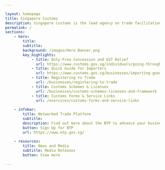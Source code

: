```yaml
---

layout: homepage
title: Singapore Customs
description: Singapore Customs is the lead agency on trade facilitation and revenue enforcement.
permalink: /
sections:
    - hero:
        title:
        subtitle:
        background: /images/Hero Banner.png
        key_highlights:
            - title: Duty-Free Concession and GST Relief
              url: https://www.customs.gov.sg/individuals/going-through-customs/arrival/duty-free-concession-and-gst-relief
            - title: Quick Guide for Importers
              url: https://www.customs.gov.sg/businesses/importing-goods/quick-guide-for-importers
            - title: Registering to Trade
              url: /businesses/registering-to-trade
            - title: Customs Schemes & Licenses
              url: /businesses/customs-schemes-licenses-and-framework
            - title: Customs Forms & Service Links
              url: /eservices/customs-forms-and-service-links        
 
    - infobar:
        title: Networked Trade Platform
        subtitle:
        description: Find out more about the NTP to advance your business and improve your trade operations.
        button: Sign Up for NTP
        url: https://www.ntp.gov.sg/   
        
    - resources:
        title: News and Media
        subtitle: Media Releases
        button: View more
    
---
```

